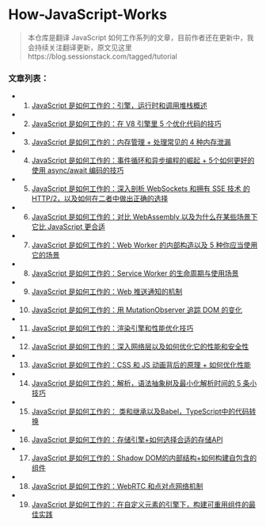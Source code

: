 # How-JavaScript-Works

> 本仓库是翻译 JavaScript 如何工作系列的文章，目前作者还在更新中，我会持续关注翻译更新，原文见这里https://blog.sessionstack.com/tagged/tutorial

### 文章列表：
- 1. [JavaScript 是如何工作的：引擎，运行时和调用堆栈概述](./How_JavaScript_works-引擎，运行时和调用堆栈概述.md)
- 2. [JavaScript 是如何工作的：在 V8 引擎里 5 个优化代码的技巧](./How_JavaScript_works-在V8引擎里5个优化代码的技巧.md)
- 3. [JavaScript 是如何工作的：内存管理 + 处理常见的 4 种内存泄漏](./How_JavaScript_works-内存管理+处理常见的4种内存泄漏.md)
- 4. [JavaScript 是如何工作的：事件循环和异步编程的崛起 + 5个如何更好的使用 async/await 编码的技巧](./How_JavaScript_works-事件循环和异步编程的崛起+5个如何更好的使用async,await编码的技巧.md)
- 5. [JavaScript 是如何工作的：深入剖析 WebSockets 和拥有 SSE 技术 的 HTTP/2，以及如何在二者中做出正确的选择](./How_JavaScript_works-深入剖析WebSockets和拥有SSE技术的HTTP2，以及如何在二者中做出正确的选择)
- 6. [JavaScript 是如何工作的：对比 WebAssembly 以及为什么在某些场景下它比 JavaScript 更合适](./How_JavaScript_works-对比WebAssembly+为什么在某些场景下它比JavaScript更合适.md)
- 7. [JavaScript 是如何工作的：Web Worker 的内部构造以及 5 种你应当使用它的场景](./How_JavaScript_works-WebWorker的内部构造以及5种你应当使用它的场景.md)
- 8. [JavaScript 是如何工作的：Service Worker 的生命周期与使用场景](./How_JavaScript_works-ServiceWorker的生命周期与使用场景.md)
- 9. [JavaScript 是如何工作的：Web 推送通知的机制](./How_JavaScript_works-Web推送通知的机制.md)
- 10. [JavaScript 是如何工作的：用 MutationObserver 追踪 DOM 的变化](./How_JavaScript_works-用MutationObserver追踪DOM的变化.md)
- 11. [JavaScript 是如何工作的：渲染引擎和性能优化技巧](./How_JavaScript_works-渲染引擎和性能优化技巧.md)
- 12. [JavaScript 是如何工作的：深入网络层以及如何优化它的性能和安全性](./How_JavaScript_works-深入网络层+如何优化性能和安全.md)
- 13. [JavaScript 是如何工作的：CSS 和 JS 动画背后的原理 + 如何优化性能](./How_JavaScript_works-CSS和JS动画背后的原理+如何优化性能.md)
- 14. [JavaScript 是如何工作的：解析，语法抽象树及最小化解析时间的 5 条小技巧](./How_JavaScript_works-解析，语法抽象树及最小化解析时间的5条小技巧.md)
- 15. [JavaScript 是如何工作的： 类和继承以及Babel，TypeScript中的代码转换](./How_JavaScript_works-类和继承以及Babel，TypeScript中的代码转换.md)
- 16. [JavaScript 是如何工作的：存储引擎+如何选择合适的存储API](./How_JavaScript_works-存储引擎+如何选择合适的存储API.md)
- 17. [JavaScript 是如何工作的：Shadow DOM的内部结构+如何构建自包含的组件](./How_JavaScript_works-ShadowDOM的内部结构+如何构建自包含的组件.md)
- 18. [JavaScript 是如何工作的：WebRTC 和点对点网络机制](./How_JavaScript_works-WebRTC和点对点网络机制.md)
- 19. [JavaScript 是如何工作的：在自定义元素的引擎下，构建可重用组件的最佳实践](./How_JavaScript_works-在自定义元素的引擎下，构建可重用组件的最佳实践.md)
